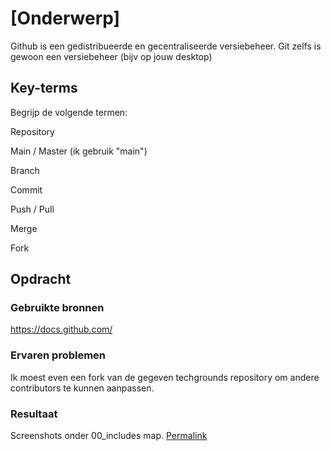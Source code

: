 # [Onderwerp]
Github is een gedistribueerde en gecentraliseerde versiebeheer. Git zelfs is gewoon een versiebeheer (bijv op jouw desktop)

## Key-terms
Begrijp de volgende termen:

Repository

Main / Master (ik gebruik "main")

Branch

Commit

Push / Pull

Merge

Fork

## Opdracht
### Gebruikte bronnen
https://docs.github.com/

### Ervaren problemen
Ik moest even een fork van de gegeven techgrounds repository om andere contributors te kunnen aanpassen. 

### Resultaat
Screenshots onder 00_includes map.
<a class="d-none js-permalink-shortcut" data-hotkey="y" href="/techgrounds/cloud-6-repo-NederLANA/blob/044db3542bc83f41b01816b6b44cee62dcc32da6/00_includes/Git01-contributors.jpg">Permalink</a>

